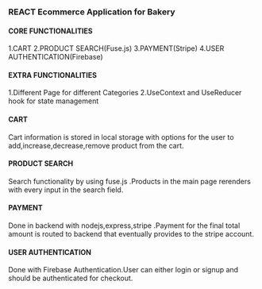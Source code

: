 ### REACT Ecommerce Application for Bakery

#### CORE FUNCTIONALITIES
1.CART
2.PRODUCT SEARCH(Fuse.js)
3.PAYMENT(Stripe)
4.USER AUTHENTICATION(Firebase)

#### EXTRA FUNCTIONALITIES
1.Different Page for different Categories
2.UseContext and UseReducer hook for state management   


#### CART
Cart information is stored in local storage with options for the user to add,increase,decrease,remove product from the cart.

#### PRODUCT SEARCH
Search functionality by using fuse.js .Products in the main page rerenders with every input in the search field. 

#### PAYMENT
Done in backend with nodejs,express,stripe .Payment for the final total amount is routed to backend that eventually provides to the stripe account.

#### USER AUTHENTICATION
Done with Firebase Authentication.User can either login or signup and should be authenticated for checkout.  
